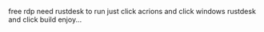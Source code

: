 free rdp
need rustdesk to run 
just click acrions and click windows rustdesk and click build enjoy...
